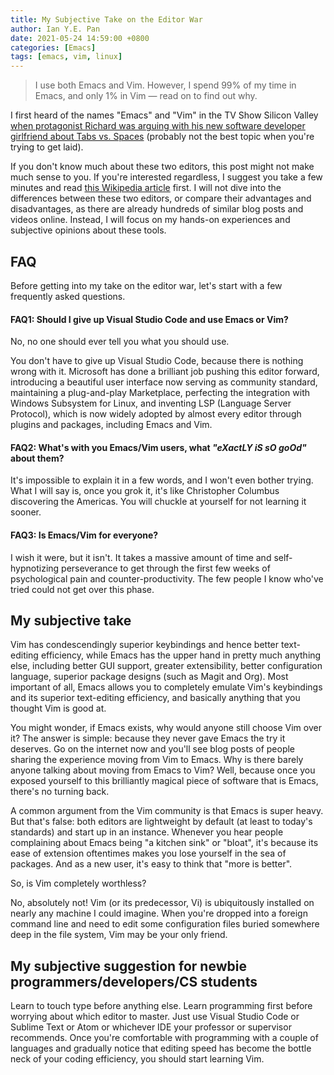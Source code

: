 ```yaml
---
title: My Subjective Take on the Editor War
author: Ian Y.E. Pan
date: 2021-05-24 14:59:00 +0800
categories: [Emacs]
tags: [emacs, vim, linux]
---
```


> I use both Emacs and Vim. However, I spend 99% of my time in Emacs,
> and only 1% in Vim &mdash; read on to find out why.

I first heard of the names "Emacs" and "Vim" in the TV Show Silicon
Valley [when protagonist Richard was arguing with his new software
developer girlfriend about Tabs
vs. Spaces](https://www.youtube.com/watch?v=SsoOG6ZeyUI) (probably not
the best topic when you're trying to get laid).

If you don't know much about these two editors, this post might not
make much sense to you. If you're interested regardless, I suggest you
take a few minutes and read [this Wikipedia
article](https://en.wikipedia.org/wiki/Editor_war) first. I will not
dive into the differences between these two editors, or compare their
advantages and disadvantages, as there are already hundreds of similar
blog posts and videos online. Instead, I will focus on my hands-on
experiences and subjective opinions about these tools.

## FAQ

Before getting into my take on the editor war, let's start with a few
frequently asked questions.

#### FAQ1: Should I give up Visual Studio Code and use Emacs or Vim?

No, no one should ever tell you what you should use.

You don't have to give up Visual Studio Code, because there is nothing
wrong with it. Microsoft has done a brilliant job pushing this editor
forward, introducing a beautiful user interface now serving as
community standard, maintaining a plug-and-play Marketplace,
perfecting the integration with Windows Subsystem for Linux, and
inventing LSP (Language Server Protocol), which is now widely adopted
by almost every editor through plugins and packages, including Emacs
and Vim.

#### FAQ2: What's with you Emacs/Vim users, what *"eXactLY iS sO goOd"* about them?

It's impossible to explain it in a few words, and I won't even bother
trying. What I will say is, once you grok it, it's like Christopher
Columbus discovering the Americas. You will chuckle at yourself for
not learning it sooner.

#### FAQ3: Is Emacs/Vim for everyone?

I wish it were, but it isn't. It takes a massive amount of time and
self-hypnotizing perseverance to get through the first few weeks of
psychological pain and counter-productivity. The few people I know
who've tried could not get over this phase.

## My subjective take

Vim has condescendingly superior keybindings and hence better
text-editing efficiency, while Emacs has the upper hand in pretty much
anything else, including better GUI support, greater extensibility,
better configuration language, superior package designs (such as Magit
and Org). Most important of all, Emacs allows you to completely
emulate Vim's keybindings and its superior text-editing efficiency,
and basically anything that you thought Vim is good at.

You might wonder, if Emacs exists, why would anyone still choose Vim
over it? The answer is simple: because they never gave Emacs the try
it deserves. Go on the internet now and you'll see blog posts of
people sharing the experience moving from Vim to Emacs. Why is there
barely anyone talking about moving from Emacs to Vim? Well, because
once you exposed yourself to this brilliantly magical piece of
software that is Emacs, there's no turning back.

A common argument from the Vim community is that Emacs is super
heavy. But that's false: both editors are lightweight by default (at
least to today's standards) and start up in an instance. Whenever you
hear people complaining about Emacs being "a kitchen sink" or "bloat",
it's because its ease of extension oftentimes makes you lose yourself
in the sea of packages. And as a new user, it's easy to think that
"more is better".

So, is Vim completely worthless?

No, absolutely not! Vim (or its predecessor, Vi) is ubiquitously
installed on nearly any machine I could imagine. When you're dropped
into a foreign command line and need to edit some configuration files
buried somewhere deep in the file system, Vim may be your only friend.

## My subjective suggestion for newbie programmers/developers/CS students

Learn to touch type before anything else. Learn programming first
before worrying about which editor to master. Just use Visual Studio
Code or Sublime Text or Atom or whichever IDE your professor or
supervisor recommends. Once you're comfortable with programming with a
couple of languages and gradually notice that editing speed has become
the bottle neck of your coding efficiency, you should start learning
Vim.
